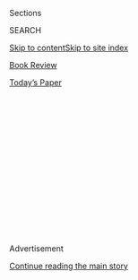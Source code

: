 <div id="app">

<div>

<div>

<div>

<div class="NYTAppHideMasthead css-1q2w90k e1suatyy0">

<div class="section css-ui9rw0 e1suatyy2">

<div class="css-eph4ug er09x8g0">

<div class="css-6n7j50">

</div>

<span class="css-1dv1kvn">Sections</span>

<div class="css-10488qs">

<span class="css-1dv1kvn">SEARCH</span>

</div>

[Skip to content](#site-content)[Skip to site index](#site-index)

</div>

<div id="masthead-section-label" class="css-1wr3we4 eaxe0e00">

[Book
Review](https://www.nytimes3xbfgragh.onion/section/books/review)

</div>

<div class="css-10698na e1huz5gh0">

</div>

</div>

<div id="masthead-bar-one" class="section hasLinks css-15hmgas e1csuq9d3">

<div class="css-uqyvli e1csuq9d0">

</div>

<div class="css-1uqjmks e1csuq9d1">

</div>

<div class="css-9e9ivx">

[](https://myaccount.nytimes3xbfgragh.onion/auth/login?response_type=cookie&client_id=vi)

</div>

<div class="css-1bvtpon e1csuq9d2">

[Today’s
Paper](https://www.nytimes3xbfgragh.onion/section/todayspaper)

</div>

</div>

</div>

</div>

<div data-aria-hidden="false">

<div id="site-content" data-role="main">

<div>

<div class="css-1aor85t" style="opacity:0.000000001;z-index:-1;visibility:hidden">

<div class="css-1hqnpie">

<div class="css-epjblv">

<span class="css-17xtcya">[Book
Review](/section/books/review)</span><span class="css-x15j1o">|</span><span class="css-fwqvlz">Jane
Fonda Likes to Curl Up With a Good Book, Among the
Dead</span>

</div>

<div class="css-k008qs">

<div class="css-1iwv8en">

<span class="css-18z7m18"></span>

<div>

</div>

</div>

<span class="css-1n6z4y">https://nyti.ms/3ilcS0O</span>

<div class="css-1705lsu">

<div class="css-4xjgmj">

<div class="css-4skfbu" data-role="toolbar" data-aria-label="Social Media Share buttons, Save button, and Comments Panel with current comment count" data-testid="share-tools">

  - 
  - 
  - 
  - 
    
    <div class="css-6n7j50">
    
    </div>

  - 
  - 

</div>

</div>

</div>

</div>

</div>

</div>

<div class="css-13pd83m">

</div>

<div id="top-wrapper" class="css-1sy8kpn">

<div id="top-slug" class="css-l9onyx">

Advertisement

</div>

[Continue reading the main
story](#after-top)

<div class="ad top-wrapper" style="text-align:center;height:100%;display:block;min-height:250px">

<div id="top" class="place-ad" data-position="top" data-size-key="top">

</div>

</div>

<div id="after-top">

</div>

</div>

<div id="sponsor-wrapper" class="css-1hyfx7x">

<div id="sponsor-slug" class="css-19vbshk">

Supported by

</div>

[Continue reading the main
story](#after-sponsor)

<div id="sponsor" class="ad sponsor-wrapper" style="text-align:center;height:100%;display:block">

</div>

<div id="after-sponsor">

</div>

</div>

[By the
Book](/column/by-the-book "By the Book")

<div class="css-1vkm6nb ehdk2mb0">

# Jane Fonda Likes to Curl Up With a Good Book, Among the Dead

</div>

<div class="css-79elbk" data-testid="photoviewer-wrapper">

<div class="css-z3e15g" data-testid="photoviewer-wrapper-hidden">

</div>

<div class="css-1a48zt4 ehw59r15" data-testid="photoviewer-children">

![<span class="css-cnj6d5 e1z0qqy90" itemprop="copyrightHolder"><span class="css-1ly73wi e1tej78p0">Credit...</span><span><span>Jillian
Tamaki</span></span></span>](https://static01.graylady3jvrrxbe.onion/images/2020/09/13/books/review/13ByTheBook-SUB01/13ByTheBook-SUB01-articleLarge.jpg?quality=75&auto=webp&disable=upscale)

</div>

</div>

<div class="css-xt80pu e12qa4dv0">

<div class="css-1w184yk e1m0lo4l0">

Sept. 10,
2020

<div class="css-4xjgmj">

<div class="css-d8bdto" data-role="toolbar" data-aria-label="Social Media Share buttons, Save button, and Comments Panel with current comment count" data-testid="share-tools">

  - 
  - 
  - 
  - 
    
    <div class="css-6n7j50">
    
    </div>

  - 
  - 

</div>

</div>

</div>

</div>

<div class="section meteredContent css-1r7ky0e" name="articleBody" itemprop="articleBody">

<div class="css-1fanzo5 StoryBodyCompanionColumn">

<div class="css-53u6y8">

*The actress and activist, whose new book about climate change is “What
Can I Do?,” likes “reading in graveyards leaning against old
gravestones, though I haven’t had many opportunities of late.”*

**What books are on your night stand?**

Well, we’re in a pandemic and I’m quarantined so it’s a stack: “Whose
Water Is It, Anyway? Taking Water Protection Into Public Hands,” by
Maude Barlow, “Are Prisons Obsolete?” by Angela Y. Davis, “Bowling
Alone: The Collapse and Revival of American Community,” by Robert D.
Putnam, and “Underland: A Deep Time Journey,” by Robert Macfarlane.

**What’s the last great book you read?**

“The Overstory,” by Richard Powers.

**Describe your ideal reading experience (when, where, what, how).**

My favorite is to read in restaurants alone while I eat. At home, I have
a stand that holds the book and keeps pages open on the kitchen counter
so it’s easy to read while eating. Now that I’m single, I read in bed,
mostly in the evening, but when I was in my early teens my favorite
place to read was sitting in the branches of an immense beech tree
overlooking a very old graveyard. I like reading in graveyards leaning
against old gravestones, though I haven’t had many opportunities of
late.

</div>

</div>

<div class="css-1fanzo5 StoryBodyCompanionColumn">

<div class="css-53u6y8">

**What book should everybody read before the age of 21?**

Girls: “Reviving Ophelia” by Mary Pipher.

Boys: “Real Boys,” by William S. Pollack.

**What book should nobody read until the age of 40?**

Women: “In a Different Voice: Psychological Theory and Women’s
Development,” by Carol Gilligan.

Men: “I Don’t Want to Talk About It: Overcoming the Secret Legacy of
Male Depression,” by Terrence Real.

**Which writers — novelists, playwrights, critics, journalists, poets —
working today do you admire most?**

Ta-Nehisi Coates, Charles M. Blow, Frank Bruni, Jane Mayer, Ann
Patchett, Arundhati Roy, Mary Karr, Jared Diamond and Jeremy O. Harris.

</div>

</div>

<div class="css-1fanzo5 StoryBodyCompanionColumn">

<div class="css-53u6y8">

**What book, if any, most influenced your artistic development?**

Books have had enormous influence on my life’s path and personal
development and that certainly contributes to my “artistic” development.

**What book would you most like to see turned into a movie or TV show
that hasn’t already been adapted?**

“State of Wonder,” by Ann Patchett, but it would be really challenging
because of the Amazon locations.

**What character from literature would you most like to play?**

Nora in “A Doll’s House.” I did play her once, but I didn’t dig deep
enough.

**Do you have any comfort reads?**

Mary Oliver’s and Emily Dickinson’s poetry.

**What’s the last book you read that made you laugh?**

“Life Will Be the Death of Me:

And You Too\!” by Chelsea Handler.

**The last book that made you cry?**

“The Apology,” by Eve Ensler.

**The last book that made you furious?**

“Stamped From the Beginning,” by Ibram X. Kendi.

**What’s the most interesting thing you learned from a book recently?**

</div>

</div>

<div class="css-1fanzo5 StoryBodyCompanionColumn">

<div class="css-53u6y8">

That trees communicate with each other, alert each other to danger, and
tend to each other’s well-being. They can also learn. I think of the
Amazon as I write this and my heart just breaks.

**What moves you most in a work of literature?**

When I come upon some idea or story that alters my personal trajectory
and when an author has used unique words in a unique way to bring some
moment or character alive.

**Which genres do you especially enjoy reading? And which do you
avoid?**

I’m not interested in romance or scary novels. I will occasionally read
classics — Dickens, Tolstoy, Proust — or terrific contemporary
novelists. But I mostly read nonfiction books focusing on whatever topic
I am trying to learn about. Lately, I’m reading books about racism by
Black authors like Baldwin, Hurston, Langston Hughes, Ta-Nehisi Coates,
Isabel Wilkerson and Ibram Kendi. I’ve spent years reading books about
Christianity including about the Gnostic Gospels. I’ve read scores of
books about childhood sexual abuse, everything written by Alice Miller.

**How do you organize your books?**

Novels and poetry fall into two groups, but all the nonfiction is
organized by topic. The largest sections in my library are books by and
about women, psychology, religion, biographies, politics, economics,
labor and the environment.

**What book might people be surprised to find on your shelves?**

The Bible.

**What’s the best book you’ve ever received as a gift?**

“The Village of Ben Suc,” by Jonathan Schell. A group of American
soldiers who had fought in Vietnam gave it to me. It changed my life. I
left my French husband, moved back to the United States and joined the
anti-Vietnam War movement.

**What kind of reader were you as a child? Which childhood books and
authors stick with you most?**

I loved all the Nancy Drew mystery books and the novels about horses
like “Black Beauty” and “The Black Stallion.” But reading “Green
Mansions” when I was 12 was the most memorable. That’s when I lost
awareness of reading and *became* the book.

</div>

</div>

<div class="css-1fanzo5 StoryBodyCompanionColumn">

<div class="css-53u6y8">

**Have you ever gotten in trouble for reading a book?**

No, but I locked myself in a closet to read “The Amboy Dukes” when I was
11 because I was told there were sexy scenes in it. When I look through
it now I can’t find any.

**You’re organizing a literary dinner party. Which three writers, dead
or alive, do you invite?**

Shakespeare. I wouldn’t want to dilute that experience with anyone else.
Besides, I couldn’t handle more than him. Maybe not even him.

</div>

</div>

</div>

<div>

</div>

<div>

</div>

<div>

</div>

<div>

<div id="bottom-wrapper" class="css-1ede5it">

<div id="bottom-slug" class="css-l9onyx">

Advertisement

</div>

[Continue reading the main
story](#after-bottom)

<div id="bottom" class="ad bottom-wrapper" style="text-align:center;height:100%;display:block;min-height:90px">

</div>

<div id="after-bottom">

</div>

</div>

</div>

</div>

</div>

## Site Index

<div>

</div>

## Site Information Navigation

  - [© <span>2020</span> <span>The New York Times
    Company</span>](https://help.nytimes3xbfgragh.onion/hc/en-us/articles/115014792127-Copyright-notice)

<!-- end list -->

  - [NYTCo](https://www.nytco.com/)
  - [Contact
    Us](https://help.nytimes3xbfgragh.onion/hc/en-us/articles/115015385887-Contact-Us)
  - [Work with us](https://www.nytco.com/careers/)
  - [Advertise](https://nytmediakit.com/)
  - [T Brand Studio](http://www.tbrandstudio.com/)
  - [Your Ad
    Choices](https://www.nytimes3xbfgragh.onion/privacy/cookie-policy#how-do-i-manage-trackers)
  - [Privacy](https://www.nytimes3xbfgragh.onion/privacy)
  - [Terms of
    Service](https://help.nytimes3xbfgragh.onion/hc/en-us/articles/115014893428-Terms-of-service)
  - [Terms of
    Sale](https://help.nytimes3xbfgragh.onion/hc/en-us/articles/115014893968-Terms-of-sale)
  - [Site
    Map](https://spiderbites.nytimes3xbfgragh.onion)
  - [Help](https://help.nytimes3xbfgragh.onion/hc/en-us)
  - [Subscriptions](https://www.nytimes3xbfgragh.onion/subscription?campaignId=37WXW)

</div>

</div>

</div>

</div>
